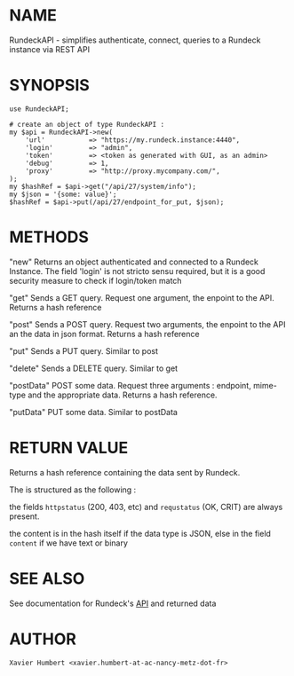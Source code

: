# NAME

RundeckAPI - simplifies authenticate, connect, queries to a Rundeck
instance via REST API
# SYNOPSIS
    use RundeckAPI;

    # create an object of type RundeckAPI :
    my $api = RundeckAPI->new(
        'url'           => "https://my.rundeck.instance:4440",
        'login'         => "admin",
        'token'         => <token as generated with GUI, as an admin>
        'debug'         => 1,
        'proxy'         => "http://proxy.mycompany.com/",
    );
    my $hashRef = $api->get("/api/27/system/info");
    my $json = '{some: value}';
    $hashRef = $api->put(/api/27/endpoint_for_put, $json);

# METHODS
  "new"         Returns an object authenticated and connected to a Rundeck
                Instance. The field 'login' is not stricto sensu required,
                but it is a good security measure to check if login/token match


  "get"         Sends a GET query. Request one argument, the enpoint to the
                API. Returns a hash reference

  "post"        Sends a POST query. Request two arguments, the enpoint to
                the API an the data in json format. Returns a hash reference

  "put"         Sends a PUT query. Similar to post

  "delete"      Sends a DELETE query. Similar to get

  "postData"    POST some data. Request three arguments : endpoint, mime-type
                and the appropriate data. Returns a hash reference.

  "putData"     PUT some data. Similar to postData

# RETURN VALUE
Returns a hash reference containing the data sent by Rundeck.

The is structured as the following :

the fields `httpstatus` (200, 403, etc) and `requstatus` (OK, CRIT) are always present.

the content is in the hash itself if the data type is JSON, else in the field `content` if we have text or binary

# SEE ALSO

See documentation for Rundeck's [API](https://docs.rundeck.com/docs/api/rundeck-api.html) and returned data


# AUTHOR
    Xavier Humbert <xavier.humbert-at-ac-nancy-metz-dot-fr>
